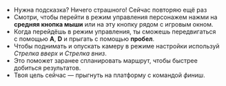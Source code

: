- Нужна подсказка? Ничего страшного! Сейчас повторяю ещё раз
- Смотри, чтобы перейти в режим управления персонажем нажми на **средняя кнопка мыши** или на эту кнопку рядом с игровым окном.
- Когда перейдёшь в режим управления, ты сможешь передвигаться с помощью **A**, **D** и прыгать с помощью **пробел**.
- Чтобы поднимать и опускать камеру в режиме настройки используй *Стрелка вверх* и *Стрелка вниз*.
- Это поможет заранее спланировать маршрут, чтобы быстрее добиться результатов.
- Твоя цель сейчас — прыгнуть на платформу с командой *финиш*.